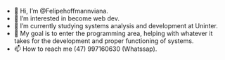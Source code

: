 - 👋 Hi, I’m @Felipehoffmannviana.
- 👀 I’m interested in become web dev.
- 🌱 I’m currently  studying systems analysis and development at Uninter.
- 💞️ My goal is to enter the programming area, helping with whatever it takes for the development and proper functioning of systems.
- 📫 How to reach me  (47) 997160630 (Whatssap).

<!---
Felipehoffmannviana/Felipehoffmannviana is a ✨ special ✨ repository because its `README.md` (this file) appears on your GitHub profile.
You can click the Preview link to take a look at your changes.
--->
